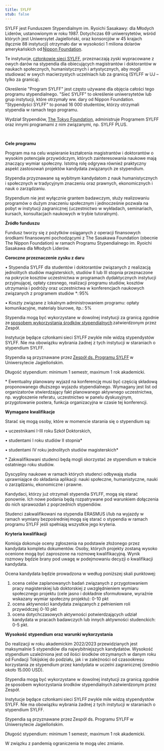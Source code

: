 ```yaml
---
title: SYLFF
stub: false
---
```

SYLFF jest Funduszem Stypendialnym im. Ryoichi Sasakawy: dla Młodych Liderów, ustanowionym w roku 1987. Dotychczas 69 uniwersytetów, wśród których jest Uniwersytet Jagielloński, oraz konsorcjów w 45 krajach (łącznie 88 instytucji) otrzymało dar w wysokości 1 miliona dolarów amerykańskich od [Nippon Foundation](https://www.nippon-foundation.or.jp/en/). 

Te instytucje, [członkowie sieci SYLFF](http://www.sylff.org/institutions/), przeznaczają zyski wypracowane z owych darów na stypendia dla obiecujących magistrantów i doktorantów w naukach społecznych, humanistycznych i artystycznych, aby mogli studiować w swych macierzystych uczelniach lub za granicą (SYLFF w UJ – tylko za granicą). 

Określenie "Program SYLFF" jest często używane dla objęcia całości tego programu stypendialnego. "Sieć SYLFF" to określenie uniwersytetów lub grup instytucji, które otrzymały ww. dary od Nippon Foundation. "Stypendyści SYLFF" to ponad 16 000 studentów, którzy otrzymali stypendia w ramach tego programu. 

Wydział Stypendiów, [The Tokyo Foundation](http://www.tokyofoundation.org/en/), administruje Programem SYLFF oraz innymi programami z nim związanymi, np. SYLFF PLUS. 

 

**Cele programu** 

Program ma na celu wspieranie kształcenia magistrantów i doktorantów o wysokim potencjale przywódczym, których zainteresowania naukowe mają znaczący wymiar społeczny. Istotną rolę odgrywa również praktyczny aspekt zastosowań projektów kandydata związanych ze stypendium. 

Stypendia przyznawane są wybitnym kandydatom z nauk humanistycznych i społecznych w tradycyjnym znaczeniu oraz prawnych, ekonomicznych i nauk o zarządzaniu. 

Stypendium nie jest wyłącznie grantem badawczym, służy realizowaniu programów o dużym znaczeniu społecznym i jednocześnie pozwala na pobyt w instytucji zagranicznej (uczestnictwo w wykładach, seminariach, kursach, konsultacjach naukowych w trybie tutoralnym). 

**Źródło funduszu** 

Fundusz tworzy się z pożytków osiąganych z operacji finansowych środkami finansowymi pochodzącymi z The Sasakawa Foundation (obecnie The Nippon Foundation) w ramach Programu Stypendialnego im. Ryoichi Sasakawa dla Młodych Liderów. 

**Coroczne przeznaczenie zysku z daru** 

• Stypendia SYLFF dla studentów i doktorantów związanych z realizacją jednolitych studiów magisterskich, studiów II lub III stopnia przeznaczone na pokrycie kosztów uczestnictwa w programach dydaktycznych instytucji przyjmującej, opłaty czesnego, realizacji programu studiów, kosztów utrzymania i podróży oraz uczestnictwa w konferencjach naukowych związanych z programem studiów *: 95% 

• Koszty związane z lokalnym administrowaniem programu: opłaty komunikacyjne, materialy biurowe, itp.: 5% 

Stypendia mogą być wykorzystane w dowolnej instytucji za granicą zgodnie ze [sposobem wykorzystania środków stypendialnych](http://www.sylff.uj.edu.pl/procedury-aplikacyjne/wymagane-dokumenty/instrukcje) zatwierdzonym przez Zespół. 

Instytucje będące członkami sieci SYLFF zwykle mile widzą stypendystów SYLFF. Nie ma obowiązku wybrania żadnej z tych instytucji w staraniach o stypendium SYLFF. 

Stypendia są przyznawane przez [Zespół ds. Programu SYLFF](http://www.sylff.uj.edu.pl/zespol-ds-sylff) w Uniwersytecie Jagiellońskim. 

Długość stypendium: minimum 1 semestr, maximum 1 rok akademicki. 

\* Ewentualny planowany wyjazd na konferencję musi być częścią składową proponowanego dłuższego wyjazdu stypendialnego. Wymagany jest list od organizatorów stwierdzający fakt planowanego aktywnego uczestnictwa, np. wygłoszenie referatu, uczestnictwo w panelu dyskusyjnym, przygotowanie postera, funkcja organizacyjna w czasie tej konferencji. 

**Wymagane kwalifikacje**   

Starać się mogą osoby, które w momencie starania się o stypendium są: 

• uczestnikami I-III roku Szkół Doktorskich, 

• studentami I roku studiów II stopnia* 

• studentami IV roku jednolitych studiów magisterskich* 

\* Zakwalifikowani studenci będą mogli skorzystać ze stypendium w trakcie ostatniego roku studiów. 

Dyscypliny naukowe w ramach których studenci odbywają studia uprawniające do składania aplikacji: nauki społeczne, humanistyczne, nauki o zarządzaniu, ekonomiczne i prawne. 

Kandydaci, którzy już otrzymali stypendia SYLFF, mogą się starać ponownie. Ich nowe podania będą rozpatrywane pod warunkiem dołączenia do nich sprawozdań z poprzednich stypendiów. 

Studenci zakwalifikowani na stypendia ERASMUS i/lub na wyjazdy w ramach wymiany bezpośredniej mogą się starać o stypendia w ramach programu SYLFF jeśli spełniają wszystkie jego kryteria. 

**Kryteria kwalifikacji**  

Komisja dokonuje oceny zgłoszenia na podstawie złożonego przez kandydata kompletu dokumentów. Osoby, których projekty zostaną wysoko ocenione mogą być zaproszone na rozmowę kwalifikacyjną. Wynik rozmowy będzie brany pod uwagę w podejmowaniu decyzji o kwalifikacji kandydata. 

Ocena kandydata będzie prowadzona w według poniższej skali punktowej: 

1. ocena celów zaplanowanych badań związanych z przygotowaniem pracy magisterskiej lub doktorskiej z uwzględnieniem wymiaru społecznego projektu (cele jasno i dokładnie sformułowane, wyraźnie wskazany wymiar społeczny projektu): 0-10 pkt 
2. ocena aktywności kandydata związanych z pełnieniem roli przywódczej: 0-10 pkt 
3. ocena dotychczasowych aktywności potwierdzających udział kandydata w pracach badawczych lub innych aktywności studenckich: 0-5 pkt. 

**Wysokość stypendium oraz warunki wykorzystania**  

Do realizacji w roku akademickim 2022/2023 przewidzianych jest maksymalnie 5 stypendiów dla najwybitniejszych kandydatów. Wysokość stypendium uzależniona jest od ilości środków otrzymanych w danym roku od Fundacji Tokijskiej do podziału, jak i w zależności od czasookresu korzystania ze stypendium przez kandydata w uczelni zagranicznej (średnio około 15.000 USD). 

Stypendia mogą być wykorzystane w dowolnej instytucji za granicą zgodnie ze sposobem wykorzystania środków stypendialnych zatwierdzonym przez Zespół. 

Instytucje będące członkami sieci SYLFF zwykle mile widzą stypendystów SYLFF. Nie ma obowiązku wybrania żadnej z tych instytucji w staraniach o stypendium SYLFF. 

Stypendia są przyznawane przez Zespół ds. Programu SYLFF w Uniwersytecie Jagiellońskim. 

Długość stypendium: minimum 1 semestr, maximum 1 rok akademicki. 

W związku z pandemią ograniczenia te mogą ulec zmianie.